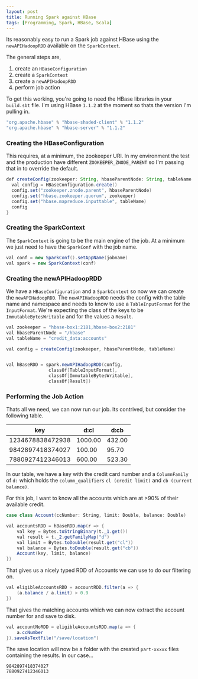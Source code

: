 ```yaml
---
layout: post
title: Running Spark against HBase
tags: [Programming, Spark, HBase, Scala]
---
```


Its reasonably easy to run a Spark job against HBase using the `newAPIHadoopRDD` available on the `SparkContext`.

The general steps are,

1. create an `HBaseConfiguration`
2. create a `SparkContext`
3. create a `newAPIHadoopRDD`
4. perform job action

To get this working, you're going to need the HBase libraries in your `build.sbt` file. I'm using HBase `1.1.2` at the moment so thats the version I'm pulling in.

```java
"org.apache.hbase" % "hbase-shaded-client" % "1.1.2"
"org.apache.hbase" % "hbase-server" % "1.1.2"
```

### Creating the HBaseConfiguration

This requires, at a minimum, the zookeeper URI. In my environment the test and the production have different `ZOOKEEPER_ZNODE_PARENT` so I'm passing that in to override the default.

```java
def createConfig(zookeeper: String, hbaseParentNode: String, tableName: String): Configuration = {
  val config = HBaseConfiguration.create()
  config.set("zookeeper.znode.parent", hbaseParentNode)
  config.set("hbase.zookeeper.quorum", zookeeper)
  config.set("hbase.mapreduce.inputtable", tableName)
  config
}
```

### Creating the SparkContext

The `SparkContext` is going to be the main engine of the job. At a minimum we just need to have the `SparkConf` with the job name.

```csharp
val conf = new SparkConf().setAppName(jobname)
val spark = new SparkContext(conf)
```

### Creating the newAPIHadoopRDD

We have a `HBaseConfiguration` and a `SparkContext` so now we can create the `newAPIHadoopRDD`. The `newAPIHadoopRDD` needs the config with the table name and namespace and needs to know to use a `TableInputFormat` for the `InputFormat`. We're expecting the class of the keys to be `ImmutableBytesWritable` and for the values a `Result`.

```csharp
val zookeeper = "hbase-box1:2181,hbase-box2:2181"
val hbaseParentNode = "/hbase"
val tableName = "credit_data:accounts"

val config = createConfig(zookeeper, hbaseParentNode, tableName)


val hBaseRDD = spark.newAPIHadoopRDD(config,
                classOf[TableInputFormat],
                classOf[ImmutableBytesWritable],
                classOf[Result])
```

### Performing the Job Action

Thats all we need, we can now run our job. Its contrived, but consider the following table.

| key              | d:cl | d:cb |
| ---------------- | ------------- | ---------------- |
| 1234678838472938 | 1000.00       | 432.00           |
| 9842897418374027 | 100.00        | 95.70            |
| 7880927412346013 | 600.00        | 523.30           |

In our table, we have a key with the credit card number and a `ColumnFamily` of `d:` which holds the `column_qualifiers` `cl (credit limit)` and `cb (current balance)`.

For this job, I want to know all the accounts which are at >90% of their available credit.

```csharp
case class Account(ccNumber: String, limit: Double, balance: Double)

val accountsRDD = hBaseRDD.map(r => {
    val key = Bytes.toStringBinary(t._1.get())
    val result = t._2.getFamilyMap("d")
    val limit = Bytes.toDouble(result.get("cl"))
    val balance = Bytes.toDouble(result.get("cb"))
    Account(key, limit, balance)
})
```

That gives us a nicely typed RDD of Accounts we can use to do our filtering on.

```csharp
val eligibleAccountsRDD = accountRDD.filter(a => {
    (a.balance / a.limit) > 0.9
})
```

That gives the matching accounts which we can now extract the account number for and save to disk.

```csharp
val accountNoRDD = eligibleAccountsRDD.map(a => {
    a.ccNumber
}).saveAsTextFile("/save/location")
```

The save location will now be a folder with the created `part-xxxxx` files containing the results. In our case...

```
9842897418374027
7880927412346013
```

